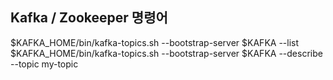 ## Kafka / Zookeeper 명령어

$KAFKA_HOME/bin/kafka-topics.sh --bootstrap-server $KAFKA --list
$KAFKA_HOME/bin/kafka-topics.sh --bootstrap-server $KAFKA --describe --topic my-topic